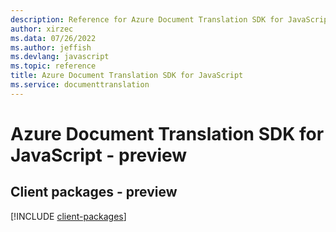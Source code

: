 ```yaml
---
description: Reference for Azure Document Translation SDK for JavaScript
author: xirzec
ms.data: 07/26/2022
ms.author: jeffish
ms.devlang: javascript
ms.topic: reference
title: Azure Document Translation SDK for JavaScript
ms.service: documenttranslation
---
```

# Azure Document Translation SDK for JavaScript - preview

## Client packages - preview
[!INCLUDE [client-packages](document-translation-client-index.md)]